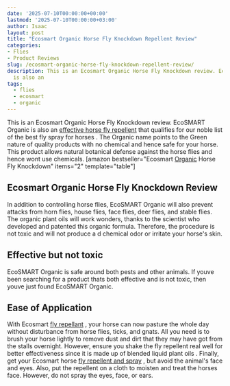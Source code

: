```yaml
---
date: '2025-07-10T00:00:00+00:00'
lastmod: '2025-07-10T00:00:00+03:00'
author: Isaac
layout: post
title: "Ecosmart Organic Horse Fly Knockdown Repellent Review"
categories:
- Flies
- Product Reviews
slug: /ecosmart-organic-horse-fly-knockdown-repellent-review/
description: This is an Ecosmart Organic Horse Fly Knockdown review. EcoSMART Organic
  is also an
tags: 
  - flies
  - ecosmart
  - organic
---
```

This is an Ecosmart Organic Horse Fly Knockdown review. EcoSMART Organic is also an
[effective horse fly repellent](https://livestockvetento.tamu.edu/horse-flydeer-fly-insecticides/)
that qualifies for our noble list of the
best fly spray for horses
.
The Organic name points to the Green nature of quality products with no chemical and hence safe for your horse.
This product allows natural botanical defense against the horse flies and hence wont use chemicals.
[amazon bestseller="Ecosmart [Organic](/posts/organic-vs-chemical-fertilizers/) Horse Fly Knockdown" items="2" template="table"]
## Ecosmart Organic Horse Fly Knockdown Review
In addition to controlling horse flies, EcoSMART Organic will also prevent attacks from horn flies, house flies, face flies, deer flies, and stable flies.
The organic plant oils will work wonders, thanks to the scientist who developed and patented this organic formula. Therefore, the procedure is not toxic and will not produce a d chemical odor or irritate your horse's skin.
## Effective but not toxic
EcoSMART Organic is safe around both pests and other animals. If youve been searching for a product thats both effective and is not toxic, then youve just found EcoSMART Organic.
## Ease of Application
With Ecosmart
[fly repellant](https://pestpolicy.com/espree-aloe-herbal-fly-repellent-horse-spray-review/)
, your horse can now pasture the whole day without disturbance from horse flies, ticks, and gnats. All you need is to brush your horse lightly to remove dust and dirt that they may have got from the stalls overnight.
However, ensure you shake the fly repellent real well for better effectiveness since it is
made up of blended liquid plant oils
.
Finally, get your Ecosmart horse
[fly repellent and spray](https://pestpolicy.com/pyranha-wipe-n-spray-fly-review/)
, but avoid the animal's face and eyes.
Also, put the repellent on a cloth to moisten and treat the horses face. However, do not spray the eyes, face, or ears.
